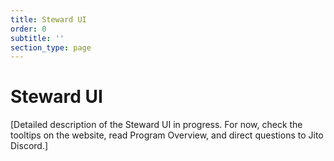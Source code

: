 ```yaml
---
title: Steward UI
order: 0
subtitle: ''
section_type: page
---
```


# Steward UI

[Detailed description of the Steward UI in progress. For now, check the tooltips on the website, read Program Overview, and direct questions to Jito Discord.]
